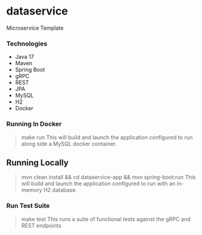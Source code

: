 # dataservice

Microservice Template

### Technologies
- Java 17
- Maven
- Spring Boot
- gRPC
- REST
- JPA
- MySQL
- H2
- Docker

### Running In Docker
> make run
This will build and launch the application configured to run along side a MySQL docker container.

## Running Locally
> mvn clean install && cd dataservice-app && mvn spring-boot:run
This will build and launch the application configured to run with an in-memory H2 database.

### Run Test Suite
> make test
This runs a suite of functional tests against the gRPC and REST endpoints
